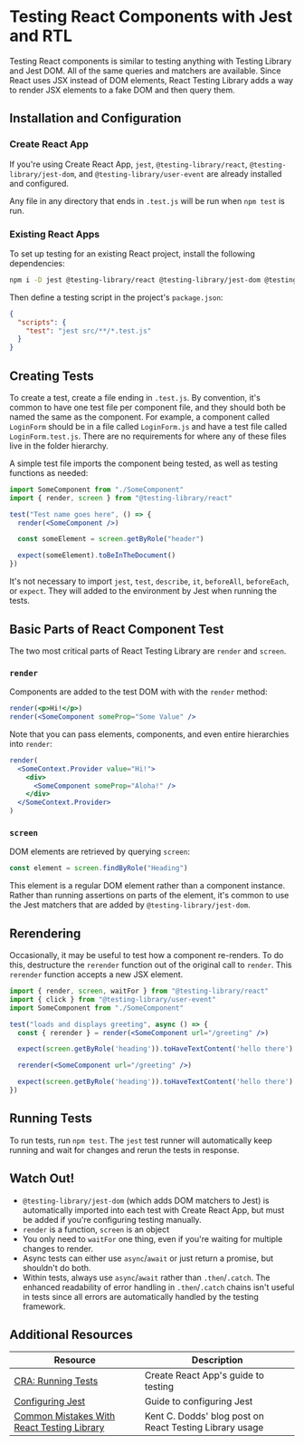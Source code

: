 # Testing React Components with Jest and RTL

Testing React components is similar to testing anything with Testing Library and Jest DOM. All of the same queries and matchers are available. Since React uses JSX instead of DOM elements, React Testing Library adds a way to render JSX elements to a fake DOM and then query them.

## Installation and Configuration

### Create React App

If you're using Create React App, `jest`, `@testing-library/react`, `@testing-library/jest-dom`, and `@testing-library/user-event` are already installed and configured.

Any file in any directory that ends in `.test.js` will be run when `npm test` is run.

### Existing React Apps

To set up testing for an existing React project, install the following dependencies:

```bash
npm i -D jest @testing-library/react @testing-library/jest-dom @testing-library/user-event
```

Then define a testing script in the project's `package.json`:

```json
{
  "scripts": {
    "test": "jest src/**/*.test.js"
  }
}
```

## Creating Tests

To create a test, create a file ending in `.test.js`. By convention, it's common to have one test file per component file, and they should both be named the same as the component. For example, a component called `LoginForm` should be in a file called `LoginForm.js` and have a test file called `LoginForm.test.js`. There are no requirements for where any of these files live in the folder hierarchy.

A simple test file imports the component being tested, as well as testing functions as needed:

```jsx
import SomeComponent from "./SomeComponent"
import { render, screen } from "@testing-library/react"

test("Test name goes here", () => {
  render(<SomeComponent />)

  const someElement = screen.getByRole("header")

  expect(someElement).toBeInTheDocument()
})
```

It's not necessary to import `jest`, `test`, `describe`, `it`, `beforeAll`, `beforeEach`, or `expect`. They will added to the environment by Jest when running the tests.

## Basic Parts of React Component Test

The two most critical parts of React Testing Library are `render` and `screen`.

### `render`

Components are added to the test DOM with with the `render` method:

```jsx
render(<p>Hi!</p>)
render(<SomeComponent someProp="Some Value" />
```

Note that you can pass elements, components, and even entire hierarchies into `render`:

```jsx
render(
  <SomeContext.Provider value="Hi!">
    <div>
      <SomeComponent someProp="Aloha!" />
    </div>
  </SomeContext.Provider>
)
```

### `screen`

DOM elements are retrieved by querying `screen`:

```jsx
const element = screen.findByRole("Heading")
```

This element is a regular DOM element rather than a component instance. Rather than running assertions on parts of the element, it's common to use the Jest matchers that are added by `@testing-library/jest-dom`.

## Rerendering

Occasionally, it may be useful to test how a component re-renders. To do this, destructure the `rerender` function out of the original call to `render`. This `rerender` function accepts a new JSX element.

```jsx
import { render, screen, waitFor } from "@testing-library/react"
import { click } from "@testing-library/user-event"
import SomeComponent from "./SomeComponent"

test("loads and displays greeting", async () => {
  const { rerender } = render(<SomeComponent url="/greeting" />)

  expect(screen.getByRole('heading')).toHaveTextContent('hello there')

  rerender(<SomeComponent url="/greeting" />)

  expect(screen.getByRole('heading')).toHaveTextContent('hello there')
})
```

## Running Tests

To run tests, run `npm test`. The `jest` test runner will automatically keep running and wait for changes and rerun the tests in response.

## Watch Out!

* `@testing-library/jest-dom` (which adds DOM matchers to Jest) is automatically imported into each test with Create React App, but must be added if you're configuring testing manually.
* `render` is a function, `screen` is an object
* You only need to `waitFor` one thing, even if you're waiting for multiple changes to render.
* Async tests can either use `async`/`await` or just return a promise, but shouldn't do both.
* Within tests, always use `async`/`await` rather than `.then`/`.catch`. The enhanced readability of error handling in `.then`/`.catch` chains isn't useful in tests since all errors are automatically handled by the testing framework.

## Additional Resources

| Resource | Description |
| --- | --- |
| [CRA: Running Tests](https://create-react-app.dev/docs/running-tests/) | Create React App's guide to testing |
| [Configuring Jest](https://jestjs.io/docs/configuration) | Guide to configuring Jest |
| [Common Mistakes With React Testing Library](https://kentcdodds.com/blog/common-mistakes-with-react-testing-library) | Kent C. Dodds' blog post on React Testing Library usage |
